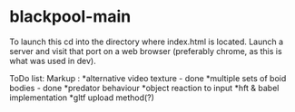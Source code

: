 # blackpool-main

To launch this cd into the directory where index.html is located. Launch a server and visit that port on a web browser (preferably chrome, as this is what was used in dev).


ToDo list: 
Markup : *alternative video texture - done
         *multiple sets of boid bodies - done
         *predator behaviour
         *object reaction to input
         *hft & babel implementation
         *gltf upload method(?)

  
